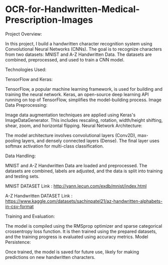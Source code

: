 # OCR-for-Handwritten-Medical-Prescription-Images
Project Overview:

In this project, I build a handwritten character recognition system using Convolutional Neural Networks (CNNs). The goal is to recognize characters from two datasets: MNIST and A-Z Handwritten Data. The datasets are combined, preprocessed, and used to train a CNN model.

Technologies Used:

TensorFlow and Keras:

TensorFlow, a popular machine learning framework, is used for building and training the neural network.
Keras, an open-source deep learning API running on top of TensorFlow, simplifies the model-building process.
Image Data Preprocessing:

Image data augmentation techniques are applied using Keras's ImageDataGenerator. This includes rescaling, rotation, width/height shifting, shear, zoom, and horizontal flipping.
Neural Network Architecture:

The model architecture involves convolutional layers (Conv2D), max-pooling layers, and densely connected layers (Dense). The final layer uses softmax activation for multi-class classification.

Data Handling:

MNIST and A-Z Handwritten Data are loaded and preprocessed. The datasets are combined, labels are adjusted, and the data is split into training and testing sets.

MNIST DATASET Link : http://yann.lecun.com/exdb/mnist/index.html

A-Z Handwritten DATASET Link : https://www.kaggle.com/datasets/sachinpatel21/az-handwritten-alphabets-in-csv-format

Training and Evaluation:

The model is compiled using the RMSprop optimizer and sparse categorical crossentropy loss function. It is then trained using the prepared datasets, and the training progress is evaluated using accuracy metrics.
Model Persistence:

Once trained, the model is saved for future use, likely for making predictions on new handwritten characters.
